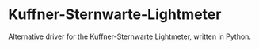 # Kuffner-Sternwarte-Lightmeter
Alternative driver for the Kuffner-Sternwarte Lightmeter, written in Python.
